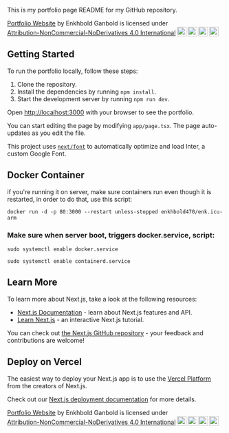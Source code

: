 This is my portfolio page README for my GitHub repository.

<p
  xmlns:cc="http://creativecommons.org/ns#"
  xmlns:dct="http://purl.org/dc/terms/"
>
  <a
    property="dct:title"
    rel="cc:attributionURL"
    href="https://github.com/enkhbold470/my-next-portfolio"
    >Portfolio Website</a
  >
  by <span property="cc:attributionName">Enkhbold Ganbold</span> is licensed
  under
  <a
    href="http://creativecommons.org/licenses/by-nc-nd/4.0/?ref=chooser-v1"
    target="_blank"
    rel="license noopener noreferrer"
    style="display: inline-block"
    >Attribution-NonCommercial-NoDerivatives 4.0 International<img
      style="
        height: 22px !important;
        margin-left: 3px;
        vertical-align: text-bottom;
      "
      src="https://mirrors.creativecommons.org/presskit/icons/cc.svg?ref=chooser-v1" /><img
      style="
        height: 22px !important;
        margin-left: 3px;
        vertical-align: text-bottom;
      "
      src="https://mirrors.creativecommons.org/presskit/icons/by.svg?ref=chooser-v1" /><img
      style="
        height: 22px !important;
        margin-left: 3px;
        vertical-align: text-bottom;
      "
      src="https://mirrors.creativecommons.org/presskit/icons/nc.svg?ref=chooser-v1" /><img
      style="
        height: 22px !important;
        margin-left: 3px;
        vertical-align: text-bottom;
      "
      src="https://mirrors.creativecommons.org/presskit/icons/nd.svg?ref=chooser-v1"
  /></a>
</p>

## Getting Started

To run the portfolio locally, follow these steps:

1. Clone the repository.
2. Install the dependencies by running `npm install`.
3. Start the development server by running `npm run dev`.

Open [http://localhost:3000](http://localhost:3000) with your browser to see the portfolio.

You can start editing the page by modifying `app/page.tsx`. The page auto-updates as you edit the file.

This project uses [`next/font`](https://nextjs.org/docs/basic-features/font-optimization) to automatically optimize and load Inter, a custom Google Font.

## Docker Container

if you're running it on server, make sure containers run even though it is restarted, in order to do that, use this script:

`docker run -d -p 80:3000 --restart unless-stopped enkhbold470/enk.icu-arm`

### Make sure when server boot, triggers docker.service, script:

`sudo systemctl enable docker.service`

`sudo systemctl enable containerd.service`

## Learn More

To learn more about Next.js, take a look at the following resources:

- [Next.js Documentation](https://nextjs.org/docs) - learn about Next.js features and API.
- [Learn Next.js](https://nextjs.org/learn) - an interactive Next.js tutorial.

You can check out [the Next.js GitHub repository](https://github.com/vercel/next.js/) - your feedback and contributions are welcome!

## Deploy on Vercel

The easiest way to deploy your Next.js app is to use the [Vercel Platform](https://vercel.com/new?utm_medium=default-template&filter=next.js&utm_source=create-next-app&utm_campaign=create-next-app-readme) from the creators of Next.js.

Check out our [Next.js deployment documentation](https://nextjs.org/docs/deployment) for more details.

<p
  xmlns:cc="http://creativecommons.org/ns#"
  xmlns:dct="http://purl.org/dc/terms/"
>
  <a
    property="dct:title"
    rel="cc:attributionURL"
    href="https://github.com/enkhbold470/my-next-portfolio"
    >Portfolio Website</a
  >
  by <span property="cc:attributionName">Enkhbold Ganbold</span> is licensed
  under
  <a
    href="http://creativecommons.org/licenses/by-nc-nd/4.0/?ref=chooser-v1"
    target="_blank"
    rel="license noopener noreferrer"
    style="display: inline-block"
    >Attribution-NonCommercial-NoDerivatives 4.0 International<img
      style="
        height: 22px !important;
        margin-left: 3px;
        vertical-align: text-bottom;
      "
      src="https://mirrors.creativecommons.org/presskit/icons/cc.svg?ref=chooser-v1" /><img
      style="
        height: 22px !important;
        margin-left: 3px;
        vertical-align: text-bottom;
      "
      src="https://mirrors.creativecommons.org/presskit/icons/by.svg?ref=chooser-v1" /><img
      style="
        height: 22px !important;
        margin-left: 3px;
        vertical-align: text-bottom;
      "
      src="https://mirrors.creativecommons.org/presskit/icons/nc.svg?ref=chooser-v1" /><img
      style="
        height: 22px !important;
        margin-left: 3px;
        vertical-align: text-bottom;
      "
      src="https://mirrors.creativecommons.org/presskit/icons/nd.svg?ref=chooser-v1"
  /></a>
</p>
